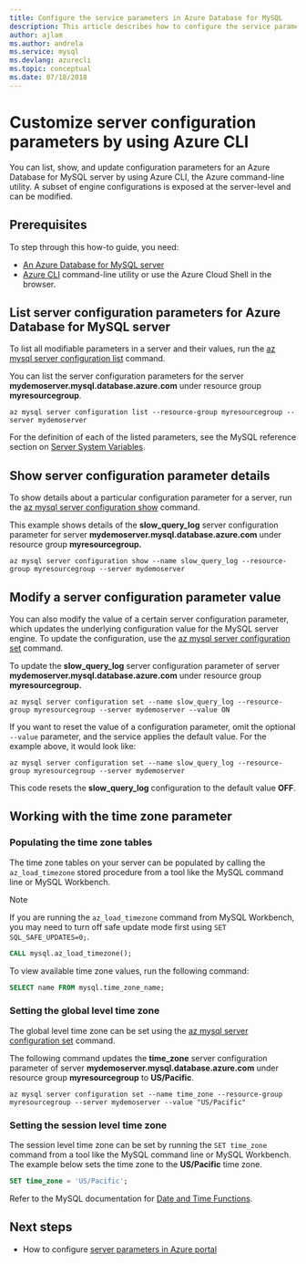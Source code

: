 ```yaml
---
title: Configure the service parameters in Azure Database for MySQL
description: This article describes how to configure the service parameters in Azure Database for MySQL using the Azure CLI command line utility.
author: ajlam
ms.author: andrela
ms.service: mysql
ms.devlang: azurecli
ms.topic: conceptual
ms.date: 07/18/2018
---
```

# Customize server configuration parameters by using Azure CLI
You can list, show, and update configuration parameters for an Azure Database for MySQL server by using Azure CLI, the Azure command-line utility. A subset of engine configurations is exposed at the server-level and can be modified. 

## Prerequisites
To step through this how-to guide, you need:
- [An Azure Database for MySQL server](quickstart-create-mysql-server-database-using-azure-cli.md)
- [Azure CLI](/cli/azure/install-azure-cli) command-line utility or use the Azure Cloud Shell in the browser.

## List server configuration parameters for Azure Database for MySQL server
To list all modifiable parameters in a server and their values, run the [az mysql server configuration list](/cli/azure/mysql/server/configuration#az-mysql-server-configuration-list) command.

You can list the server configuration parameters for the server **mydemoserver.mysql.database.azure.com** under resource group **myresourcegroup**.
```azurecli-interactive
az mysql server configuration list --resource-group myresourcegroup --server mydemoserver
```
For the definition of each of the listed parameters, see the MySQL reference section on [Server System Variables](https://dev.mysql.com/doc/refman/5.7/en/server-system-variables.html).

## Show server configuration parameter details
To show details about a particular configuration parameter for a server, run the [az mysql server configuration show](/cli/azure/mysql/server/configuration#az-mysql-server-configuration-show) command.

This example shows details of the **slow\_query\_log** server configuration parameter for server **mydemoserver.mysql.database.azure.com** under resource group **myresourcegroup.**
```azurecli-interactive
az mysql server configuration show --name slow_query_log --resource-group myresourcegroup --server mydemoserver
```
## Modify a server configuration parameter value
You can also modify the value of a certain server configuration parameter, which updates the underlying configuration value for the MySQL server engine. To update the configuration, use the [az mysql server configuration set](/cli/azure/mysql/server/configuration#az-mysql-server-configuration-set) command. 

To update the **slow\_query\_log** server configuration parameter of server **mydemoserver.mysql.database.azure.com** under resource group **myresourcegroup.**
```azurecli-interactive
az mysql server configuration set --name slow_query_log --resource-group myresourcegroup --server mydemoserver --value ON
```
If you want to reset the value of a configuration parameter, omit the optional `--value` parameter, and the service applies the default value. For the example above, it would look like:
```azurecli-interactive
az mysql server configuration set --name slow_query_log --resource-group myresourcegroup --server mydemoserver
```
This code resets the **slow\_query\_log** configuration to the default value **OFF**. 

## Working with the time zone parameter

### Populating the time zone tables

The time zone tables on your server can be populated by calling the `az_load_timezone` stored procedure from a tool like the MySQL command line or MySQL Workbench.

> [!NOTE]
> If you are running the `az_load_timezone` command from MySQL Workbench, you may need to turn off safe update mode first using `SET SQL_SAFE_UPDATES=0;`.

```sql
CALL mysql.az_load_timezone();
```

To view available time zone values, run the following command:

```sql
SELECT name FROM mysql.time_zone_name;
```

### Setting the global level time zone

The global level time zone can be set using the [az mysql server configuration set](/cli/azure/mysql/server/configuration#az-mysql-server-configuration-set) command.

The following command updates the **time\_zone** server configuration parameter of server **mydemoserver.mysql.database.azure.com** under resource group **myresourcegroup** to **US/Pacific**.

```azurecli-interactive
az mysql server configuration set --name time_zone --resource-group myresourcegroup --server mydemoserver --value "US/Pacific"
```

### Setting the session level time zone

The session level time zone can be set by running the `SET time_zone` command from a tool like the MySQL command line or MySQL Workbench. The example below sets the time zone to the **US/Pacific** time zone.  

```sql
SET time_zone = 'US/Pacific';
```

Refer to the MySQL documentation for [Date and Time Functions](https://dev.mysql.com/doc/refman/5.7/en/date-and-time-functions.html#function_convert-tz).


## Next steps

- How to configure [server parameters in Azure portal](howto-server-parameters.md)